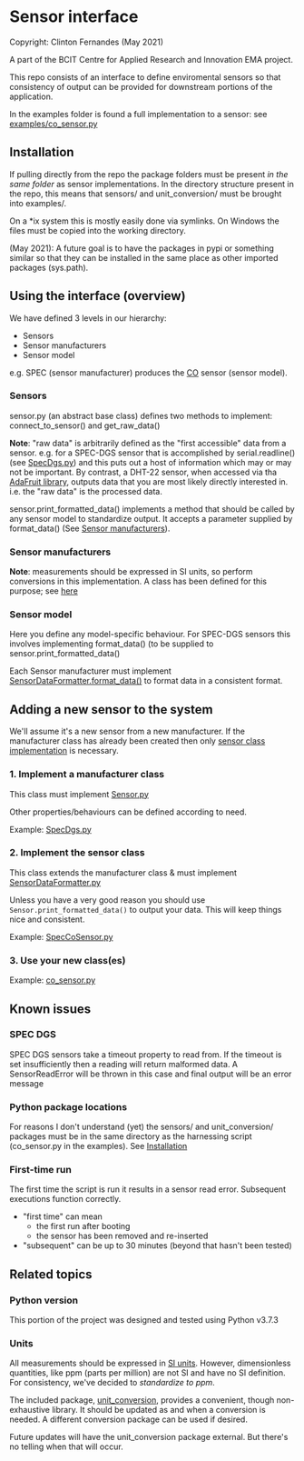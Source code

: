 # Sensor interface
Copyright: Clinton Fernandes (May 2021)


A part of the BCIT Centre for Applied Research and Innovation EMA project.

This repo consists of an interface to define enviromental sensors so that consistency of output can be provided for 
downstream portions of the application.

In the examples folder is found a full implementation to a sensor: see [examples/co_sensor.py](../co_sensor.py)

## Installation

If pulling directly from the repo the package folders must be present *in the same folder* as sensor implementations.
In the directory structure present in the repo, this means that sensors/ and unit_conversion/ must be brought 
into examples/.

On a *ix system this is mostly easily done via symlinks. On Windows the files must be copied into the working directory.

(May 2021): A future goal is to have the packages in pypi or something similar so that they can be installed in the same
place as other imported packages (sys.path).

## Using the interface (overview)

We have defined 3 levels in our hierarchy:
* Sensors
* Sensor manufacturers
* Sensor model

e.g. SPEC (sensor manufacturer) produces the [CO](https://www.digikey.ca/en/products/detail/spec-sensors-llc/968-034/6676880) 
sensor (sensor model).

### Sensors

sensor.py (an abstract base class) defines two methods to implement: connect_to_sensor() and get_raw_data()

**Note**: "raw data" is arbitrarily defined as the "first accessible" data from a sensor.
e.g. for a SPEC-DGS sensor that is accomplished by serial.readline() (see [SpecDgs.py](sensors/SpecDgs.py)) and this 
puts out a host of information which may or may not be important.
By contrast, a DHT-22 sensor, when accessed via tha [AdaFruit library](https://pypi.org/project/adafruit-io/ "Adafuit python library"),
outputs data that you are most likely directly interested in. i.e. the "raw data" is the processed data.

sensor.print_formatted_data() implements a method that should be called by any sensor model to standardize output. 
It accepts a parameter supplied by format_data() (See [Sensor manufacturers](#sensor-manufacturers)).

### Sensor manufacturers

**Note**: measurements should be expressed in SI units, so perform conversions in this implementation.
A class has been defined for this purpose; see [here](#units)

### Sensor model

Here you define any model-specific behaviour. For SPEC-DGS sensors this involves implementing format_data() 
(to be supplied to sensor.print_formatted_data()

Each Sensor manufacturer must implement [SensorDataFormatter.format_data()](sensors/SensorDataFormatter.py) to format 
data in a consistent format.


## Adding a new sensor to the system

We'll assume it's a new sensor from a new manufacturer.
If the manufacturer class has already been created then only [sensor class implementation](#2-implement-the-sensor-class) 
is necessary.

### 1. Implement a manufacturer class

This class must implement [Sensor.py](sensors/Sensor.py) 

Other properties/behaviours can be defined according to need.

Example: [SpecDgs.py](sensors/SpecDgs.py)

### 2. Implement the sensor class

This class extends the manufacturer class & must implement [SensorDataFormatter.py](sensors/SensorDataFormatter.py)

Unless you have a very good reason you should use `Sensor.print_formatted_data()` to output your data. This will keep
things nice and consistent.

Example: [SpecCoSensor.py](sensors/SpecCoSensor.py)


### 3. Use your new class(es)

Example: [co_sensor.py](../co_sensor.py)

## Known issues

### SPEC DGS

SPEC DGS sensors take a timeout property to read from. If the timeout is set insufficiently then a reading will return 
malformed data.
A SensorReadError will be thrown in this case and final output will be an error message

### Python package locations

For reasons I don't understand (yet) the sensors/ and unit_conversion/ packages must be in the same directory as the
harnessing script (co_sensor.py in the examples). See [Installation](#installation)

### First-time run

The first time the script is run it results in a sensor read error. Subsequent executions function correctly.
* "first time" can mean
  * the first run after booting
  * the sensor has been removed and re-inserted
* "subsequent" can be up to 30 minutes (beyond that hasn't been tested)

## Related topics

### Python version

This portion of the project was designed and tested using Python v3.7.3

### Units

All measurements should be expressed in [SI units](https://en.wikipedia.org/wiki/International_System_of_Units). 
However, dimensionless quantities, like ppm (parts per million) are not SI and have no SI definition. For consistency, 
we've decided to *standardize to ppm*.

The included package, [unit_conversion](./unit_conversion), provides a convenient, though non-exhaustive library. 
It should be updated as and when a conversion is needed. A different conversion package can be used if desired.

Future updates will have the unit_conversion package external. But there's no telling when that will occur.
